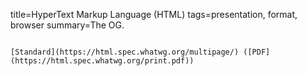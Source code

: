 title=HyperText Markup Language (HTML)
tags=presentation, format, browser
summary=The OG.
~~~~~~

[Standard](https://html.spec.whatwg.org/multipage/) ([PDF](https://html.spec.whatwg.org/print.pdf))

